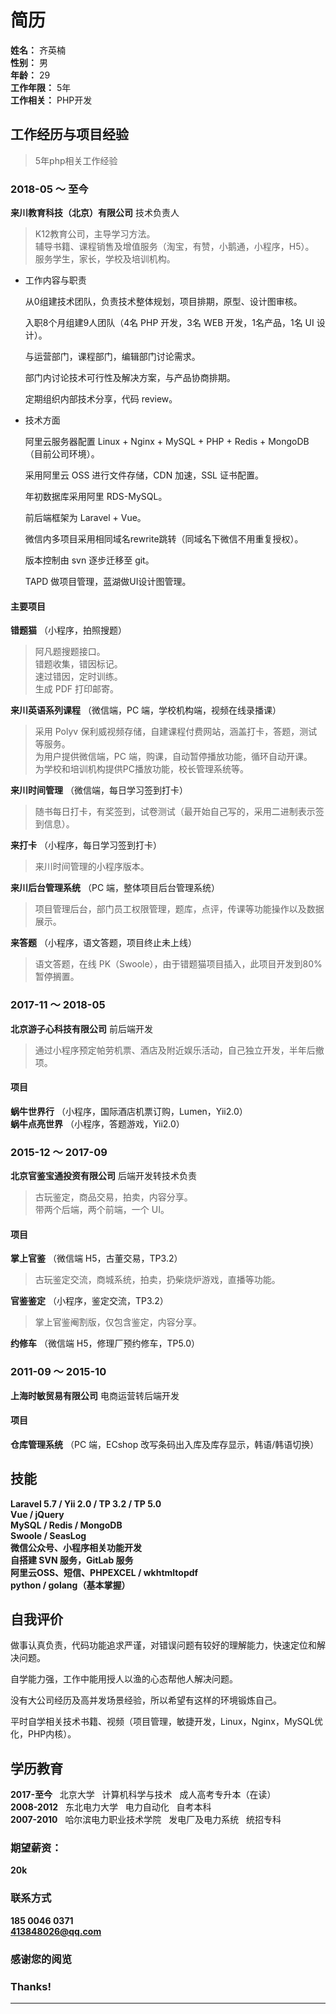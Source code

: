 # 简历
**姓名：** 齐英楠  
**性别：** 男  
**年龄：** 29  
**工作年限：** 5年  
**工作相关：** PHP开发  

## 工作经历与项目经验
> 5年php相关工作经验

### 2018-05 ～ 至今 
**来川教育科技（北京）有限公司** 技术负责人
> K12教育公司，主导学习方法。  
> 辅导书籍、课程销售及增值服务（淘宝，有赞，小鹅通，小程序，H5）。  
> 服务学生，家长，学校及培训机构。

* 工作内容与职责  

  	从0组建技术团队，负责技术整体规划，项目排期，原型、设计图审核。 

  	入职8个月组建9人团队（4名 PHP 开发，3名 WEB 开发，1名产品，1名 UI 设计）。 

  	与运营部门，课程部门，编辑部门讨论需求。

	部门内讨论技术可行性及解决方案，与产品协商排期。

	定期组织内部技术分享，代码 review。

* 技术方面

  	阿里云服务器配置 Linux + Nginx + MySQL + PHP + Redis + MongoDB（目前公司环境）。

  	采用阿里云 OSS 进行文件存储，CDN 加速，SSL 证书配置。
	
	年初数据库采用阿里 RDS-MySQL。

  	前后端框架为 Laravel + Vue。

	微信内多项目采用相同域名rewrite跳转（同域名下微信不用重复授权）。

  	版本控制由 svn 逐步迁移至 git。
  
  	TAPD 做项目管理，蓝湖做UI设计图管理。

#### 主要项目
**错题猫** （小程序，拍照搜题）  
> 阿凡题搜题接口。  
> 错题收集，错因标记。  
> 速过错因，定时训练。  
> 生成 PDF 打印邮寄。

**来川英语系列课程** （微信端，PC 端，学校机构端，视频在线录播课） 
> 采用 Polyv 保利威视频存储，自建课程付费网站，涵盖打卡，答题，测试等服务。  
> 为用户提供微信端，PC 端，购课，自动暂停播放功能，循环自动开课。  
> 为学校和培训机构提供PC播放功能，校长管理系统等。

**来川时间管理** （微信端，每日学习签到打卡）  
> 随书每日打卡，有奖签到，试卷测试（最开始自己写的，采用二进制表示签到信息）。

**来打卡** （小程序，每日学习签到打卡）  
> 来川时间管理的小程序版本。

**来川后台管理系统** （PC 端，整体项目后台管理系统）  
> 项目管理后台，部门员工权限管理，题库，点评，传课等功能操作以及数据展示。

**来答题** （小程序，语文答题，项目终止未上线）  
> 语文答题，在线 PK（Swoole），由于错题猫项目插入，此项目开发到80%暂停搁置。

### 2017-11 ～ 2018-05 
**北京游子心科技有限公司** 前后端开发
> 通过小程序预定帕劳机票、酒店及附近娱乐活动，自己独立开发，半年后撤项。

#### 项目
**蜗牛世界行** （小程序，国际酒店机票订购，Lumen，Yii2.0）  
**蜗牛点亮世界** （小程序，答题游戏，Yii2.0）  

### 2015-12 ～ 2017-09 
**北京官鉴宝通投资有限公司** 后端开发转技术负责
> 古玩鉴定，商品交易，拍卖，内容分享。  
> 带两个后端，两个前端，一个 UI。

#### 项目
**掌上官鉴** （微信端 H5，古董交易，TP3.2） 
> 古玩鉴定交流，商城系统，拍卖，扔柴烧炉游戏，直播等功能。

**官鉴鉴定** （小程序，鉴定交流，TP3.2）
> 掌上官鉴阉割版，仅包含鉴定，内容分享。

**约修车** （微信端 H5，修理厂预约修车，TP5.0）

### 2011-09 ～ 2015-10 
**上海时敏贸易有限公司** 电商运营转后端开发

#### 项目
**仓库管理系统** （PC 端，ECshop 改写条码出入库及库存显示，韩语/韩语切换）

## 技能
**Laravel 5.7 / Yii 2.0 / TP 3.2 / TP 5.0**  
**Vue / jQuery**  
**MySQL / Redis / MongoDB**  
**Swoole / SeasLog**  
**微信公众号、小程序相关功能开发**  
**自搭建 SVN 服务，GitLab 服务**  
**阿里云OSS、短信、PHPEXCEL / wkhtmltopdf**  
**python / golang（基本掌握）**

## 自我评价

  做事认真负责，代码功能追求严谨，对错误问题有较好的理解能力，快速定位和解决问题。

  自学能力强，工作中能用授人以渔的心态帮他人解决问题。
  
  没有大公司经历及高并发场景经验，所以希望有这样的环境锻炼自己。

  平时自学相关技术书籍、视频（项目管理，敏捷开发，Linux，Nginx，MySQL优化，PHP内核）。

## 学历教育

**2017-至今**&nbsp;&nbsp;&nbsp;北京大学&nbsp;&nbsp;&nbsp;计算机科学与技术&nbsp;&nbsp;&nbsp;成人高考专升本（在读）  
**2008-2012**&nbsp;&nbsp;&nbsp;东北电力大学&nbsp;&nbsp;&nbsp;电力自动化&nbsp;&nbsp;&nbsp;自考本科  
**2007-2010**&nbsp;&nbsp;&nbsp;哈尔滨电力职业技术学院&nbsp;&nbsp;&nbsp;发电厂及电力系统&nbsp;&nbsp;&nbsp;统招专科

### 期望薪资：
**20k**

### 联系方式
**185 0046 0371**  
**413848026@qq.com**

### 感谢您的阅览
### Thanks!
***
